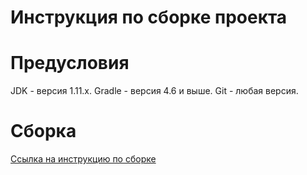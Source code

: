# Инструкция по сборке проекта

# Предусловия
JDK - версия 1.11.x.
Gradle - версия 4.6 и выше.
Git - любая версия.

# Сборка
[Ссылка на инструкцию по сборке](../Design/Project_set_up.md)
